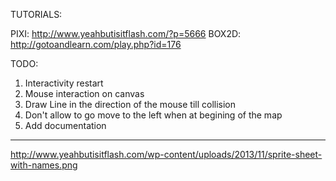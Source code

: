 TUTORIALS:

PIXI:       http://www.yeahbutisitflash.com/?p=5666
BOX2D:      http://gotoandlearn.com/play.php?id=176


TODO:
 1. Interactivity restart
 5. Mouse interaction on canvas
 6. Draw Line in the direction of the mouse till collision
 7. Don't allow to go move to the left when at begining of the map
 8. Add documentation


--------------
http://www.yeahbutisitflash.com/wp-content/uploads/2013/11/sprite-sheet-with-names.png
